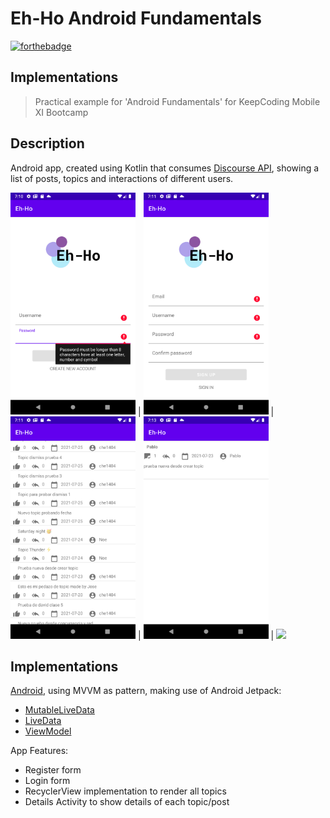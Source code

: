 # Eh-Ho Android Fundamentals

[![forthebadge](https://forthebadge.com/images/badges/built-for-android.svg)](https://forthebadge.com)

## Implementations

> Practical example for 'Android Fundamentals' for KeepCoding Mobile XI Bootcamp

## Description

Android app, created using Kotlin that consumes [Discourse API](https://docs.discourse.org), showing a list of posts, topics and interactions of different users.  

<img src="https://github.com/timacosta/Eh-Ho/blob/master/app/src/main/res/images/login.png" width="200" /> |  <img src="https://github.com/timacosta/Eh-Ho/blob/master/app/src/main/res/images/register.png" width="200" /> | <img src="https://github.com/timacosta/Eh-Ho/blob/master/app/src/main/res/images/topics.png" width="200" /> | <img src="https://github.com/timacosta/Eh-Ho/blob/master/app/src/main/res/images/details_2.png" width="200" /> | <img src="https://github.com/timacosta/Eh-Ho/blob/master/app/src/main/res/images/eh_ho_demo.gif" width="200" />


## Implementations

[Android](https://developer.android.com), using MVVM as pattern, making use of Android Jetpack: 

- [MutableLiveData](https://developer.android.com/reference/android/arch/lifecycle/MutableLiveData)
- [LiveData](https://developer.android.com/topic/libraries/architecture/livedata) 
- [ViewModel](https://developer.android.com/topic/libraries/architecture/viewmodel)

App Features:

- Register form
- Login form
- RecyclerView implementation to render all topics
- Details Activity to show details of each topic/post


